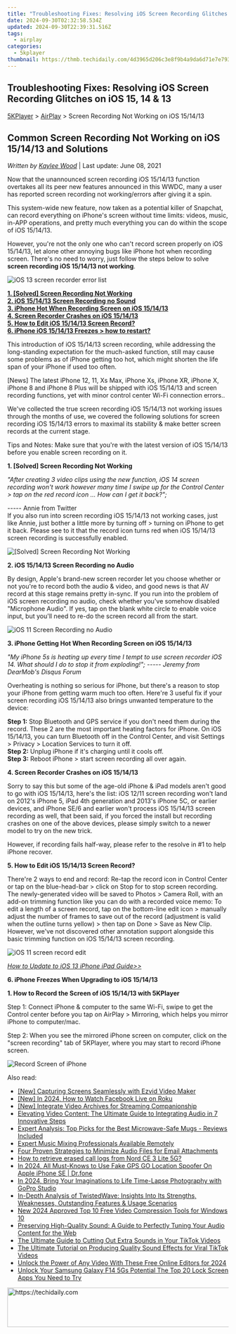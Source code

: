 ```yaml
---
title: "Troubleshooting Fixes: Resolving iOS Screen Recording Glitches on iOS 15, 14 & 13"
date: 2024-09-30T02:32:58.534Z
updated: 2024-09-30T22:39:31.516Z
tags:
  - airplay
categories:
  - 5kplayer
thumbnail: https://thmb.techidaily.com/4d3965d206c3e8f9b4a9da6d71e7e79363ab237dd992d3524ab2a99d8d4908ed.jpg
---
```


## Troubleshooting Fixes: Resolving iOS Screen Recording Glitches on iOS 15, 14 & 13

[5KPlayer](https://tools.techidaily.com/5kplayer/products/) \> [AirPlay](https://tools.techidaily.com/5kplayer/airplay/) \> Screen Recording Not Working on iOS 15/14/13

## Common Screen Recording Not Working on iOS 15/14/13 and Solutions

 _Written by [Kaylee Wood](https://www.quora.com/profile/Amanda-Hu-21)_ | Last update: June 08, 2021

Now that the unannounced screen recording iOS 15/14/13 function overtakes all its peer new features announced in this WWDC, many a user has reported screen recording not working/errors after giving it a spin.

This system-wide new feature, now taken as a potential killer of Snapchat, can record everything on iPhone's screen without time limits: videos, music, in-APP operations, and pretty much everything you can do within the scope of iOS 15/14/13\. 

However, you're not the only one who can't record screen properly on iOS 15/14/13, let alone other annoying bugs like iPhone hot when recording screen. There's no need to worry, just follow the steps below to solve **screen recording iOS 15/14/13 not working**.

![iOS 13 screen recorder error list](https://www.5kplayer.com/airplay/../video-music-player/img/content.jpg) 

[**1\. \[Solved\] Screen Recording Not Working**](https://tools.techidaily.com/5kplayer/airplay/)  
[**2\. iOS 15/14/13 Screen Recording no Sound**](https://tools.techidaily.com/5kplayer/airplay/)  
[**3\. iPhone Hot When Recording Screen on iOS 15/14/13**](https://tools.techidaily.com/5kplayer/airplay/)  
[**4\. Screen Recorder Crashes on iOS 15/14/13**](https://tools.techidaily.com/5kplayer/airplay/)  
[**5\. How to Edit iOS 15/14/13 Screen Record?**](https://tools.techidaily.com/5kplayer/airplay/)  
[**6\. iPhone iOS 15/14/13 Freezes > how to restart?**](https://tools.techidaily.com/5kplayer/airplay/) 

This introduction of iOS 15/14/13 screen recording, while addressing the long-standing expectation for the much-asked function, still may cause some problems as of iPhone getting too hot, which might shorten the life span of your iPhone if used too often.

\[News\] The latest iPhone 12, 11, Xs Max, iPhone Xs, iPhone XR, iPhone X, iPhone 8 and iPhone 8 Plus will be shipped with iOS 15/14/13 and screen recording functions, yet with minor control center Wi-Fi connection errors..

We've collected the true screen recording iOS 15/14/13 not working issues through the months of use, we covered the following solutions for screen recording iOS 15/14/13 errors to maximal its stability & make better screen records at the current stage. 

Tips and Notes: Make sure that you're with the latest version of iOS 15/14/13 before you enable screen recording on it.

**1\. \[Solved\] Screen Recording Not Working** 

_"After creating 3 video clips using the new function, iOS 14 screen recording won't work however many time I swipe up for the Control Center > tap on the red record icon ... How can I get it back?";_

\----- Annie from Twitter  
 If you also run into screen recording iOS 15/14/13 not working cases, just like Annie, just bother a little more by turning off > turning on iPhone to get it back. Please see to it that the record icon turns red when iOS 15/14/13 screen recording is successfully enabled.

![[Solved] Screen Recording Not Working](https://www.5kplayer.com/airplay/img/ios-11-screen-recorder-not-work.jpg) 

**2\. iOS 15/14/13 Screen Recording no Audio**

By design, Apple's brand-new screen recorder let you choose whether or not you're to record both the audio & video, and good news is that AV record at this stage remains pretty in-sync. If you run into the problem of iOS screen recording no audio, check whether you've somehow disabled "Microphone Audio". If yes, tap on the blank white circle to enable voice input, but you'll need to re-do the screen record all from the start.

![iOS 11 Screen Recording no Audio](https://www.5kplayer.com/airplay/img/ios-11-screen-recorder-no-audio.jpg) 

**3\. iPhone Getting Hot When Recording Screen on iOS 15/14/13**

_"My iPhone 5s is heating up every time I tempt to use screen recorder iOS 14\. What should I do to stop it from exploding!";_ 
_\----- Jeremy from DearMob's Disqus Forum_ 

Overheating is nothing so serious for iPhone, but there's a reason to stop your iPhone from getting warm much too often. Here're 3 useful fix if your screen recording iOS 15/14/13 also brings unwanted temperature to the device:

**Step 1:** Stop Bluetooth and GPS service if you don't need them during the record. These 2 are the most important heating factors for iPhone. On iOS 15/14/13, you can turn Bluetooth off in the Control Center, and visit Settings > Privacy > Location Services to turn it off.   
**Step 2:** Unplug iPhone if it's charging until it cools off.  
**Step 3:** Reboot iPhone > start screen recording all over again.

**4\. Screen Recorder Crashes on iOS 15/14/13**

Sorry to say this but some of the age-old iPhone & iPad models aren't good to go with iOS 15/14/13, here's the list: iOS 12/11 screen recording won't land on 2012's iPhone 5, iPad 4th generation and 2013's iPhone 5C, or earlier devices, and iPhone SE/6 and earlier won't process iOS 15/14/13 screen recording as well, that been said, if you forced the install but recording crashes on one of the above devices, please simply switch to a newer model to try on the new trick.

However, if recording fails half-way, please refer to the resolve in #1 to help iPhone recover.

**5\. How to Edit iOS 15/14/13 Screen Record?**

There're 2 ways to end and record: Re-tap the record icon in Control Center or tap on the blue-head-bar > click on Stop for to stop screen recording. The newly-generated video will be saved to Photos > Camera Roll, with an add-on trimming function like you can do with a recorded voice memo: To edit a length of a screen record, tap on the bottom-line edit icon > manually adjust the number of frames to save out of the record (adjustment is valid when the outline turns yellow) > then tap on Done > Save as New Clip. However, we've not discovered other annotation support alongside this basic trimming function on iOS 15/14/13 screen recording. 

![iOS 11 screen record edit](https://www.5kplayer.com/airplay/img/ios-11-screen-recorder-edit-record.jpg) 

[_How to Update to iOS 13 iPhone iPad Guide>>_](https://tools.techidaily.com/5kplayer/airplay/)

**6\. iPhone Freezes When Upgrading to iOS 15/14/13**

**1\. How to Record the Screen of iOS 15/14/13 with 5KPlayer** 

Step 1: Connect iPhone & computer to the same Wi-Fi, swipe to get the Control center before you tap on AirPlay > Mirroring, which helps you mirror iPhone to computer/mac.

Step 2: When you see the mirrored iPhone screen on computer, click on the "screen recording" tab of 5KPlayer, where you may start to record iPhone screen.

![Record Screen of iPhone](https://www.5kplayer.com/airplay/img/record-iphone-screen-ios-11.jpg)

<ins class="adsbygoogle"
     style="display:block"
     data-ad-format="autorelaxed"
     data-ad-client="ca-pub-7571918770474297"
     data-ad-slot="1223367746"></ins>

<ins class="adsbygoogle"
     style="display:block"
     data-ad-client="ca-pub-7571918770474297"
     data-ad-slot="8358498916"
     data-ad-format="auto"
     data-full-width-responsive="true"></ins>

<span class="atpl-alsoreadstyle">Also read:</span>
<div><ul>
<li><a href="https://video-capture.techidaily.com/new-capturing-screens-seamlessly-with-ezvid-video-maker/"><u>[New] Capturing Screens Seamlessly with Ezvid Video Maker</u></a></li>
<li><a href="https://facebook-video-content.techidaily.com/1716107367545-new-in-2024-how-to-watch-facebook-live-on-roku/"><u>[New] In 2024, How to Watch Facebook Live on Roku</u></a></li>
<li><a href="https://some-guidance.techidaily.com/new-integrate-video-archives-for-streaming-companionship/"><u>[New] Integrate Video Archives for Streaming Companionship</u></a></li>
<li><a href="https://media-tips.techidaily.com/elevating-video-content-the-ultimate-guide-to-integrating-audio-in-7-innovative-steps/"><u>Elevating Video Content: The Ultimate Guide to Integrating Audio in 7 Innovative Steps</u></a></li>
<li><a href="https://media-tips.techidaily.com/expert-analysis-top-picks-for-the-best-microwave-safe-mugs-reviews-included/"><u>Expert Analysis: Top Picks for the Best Microwave-Safe Mugs - Reviews Included</u></a></li>
<li><a href="https://media-tips.techidaily.com/expert-music-mixing-professionals-available-remotely/"><u>Expert Music Mixing Professionals Available Remotely</u></a></li>
<li><a href="https://media-tips.techidaily.com/four-proven-strategies-to-minimize-audio-files-for-email-attachments/"><u>Four Proven Strategies to Minimize Audio Files for Email Attachments</u></a></li>
<li><a href="https://blog-min.techidaily.com/how-to-retrieve-erased-call-logs-from-nord-ce-3-lite-5g-by-fonelab-android-recover-call-logs/"><u>How to retrieve erased call logs from Nord CE 3 Lite 5G?</u></a></li>
<li><a href="https://change-location.techidaily.com/in-2024-all-must-knows-to-use-fake-gps-go-location-spoofer-on-apple-iphone-se-drfone-by-drfone-virtual-ios/"><u>In 2024, All Must-Knows to Use Fake GPS GO Location Spoofer On Apple iPhone SE | Dr.fone</u></a></li>
<li><a href="https://extra-hints.techidaily.com/in-2024-bring-your-imaginations-to-life-time-lapse-photography-with-gopro-studio/"><u>In 2024, Bring Your Imaginations to Life Time-Lapse Photography with GoPro Studio</u></a></li>
<li><a href="https://media-tips.techidaily.com/in-depth-analysis-of-twistedwave-insights-into-its-strengths-weaknesses-outstanding-features-and-usage-scenarios/"><u>In-Depth Analysis of TwistedWave: Insights Into Its Strengths, Weaknesses, Outstanding Features & Usage Scenarios</u></a></li>
<li><a href="https://ai-video-apps.techidaily.com/new-2024-approved-top-10-free-video-compression-tools-for-windows-10/"><u>New 2024 Approved Top 10 Free Video Compression Tools for Windows 10</u></a></li>
<li><a href="https://media-tips.techidaily.com/preserving-high-quality-sound-a-guide-to-perfectly-tuning-your-audio-content-for-the-web/"><u>Preserving High-Quality Sound: A Guide to Perfectly Tuning Your Audio Content for the Web</u></a></li>
<li><a href="https://media-tips.techidaily.com/the-ultimate-guide-to-cutting-out-extra-sounds-in-your-tiktok-videos/"><u>The Ultimate Guide to Cutting Out Extra Sounds in Your TikTok Videos</u></a></li>
<li><a href="https://media-tips.techidaily.com/the-ultimate-tutorial-on-producing-quality-sound-effects-for-viral-tiktok-videos/"><u>The Ultimate Tutorial on Producing Quality Sound Effects for Viral TikTok Videos</u></a></li>
<li><a href="https://youtube-webster.techidaily.com/k-the-power-of-any-video-with-these-free-online-editors-for-2024/"><u>Unlock the Power of Any Video With These Free Online Editors for 2024</u></a></li>
<li><a href="https://android-unlock.techidaily.com/unlock-your-samsung-galaxy-f14-5gs-potential-the-top-20-lock-screen-apps-you-need-to-try-by-drfone-android/"><u>Unlock Your Samsung Galaxy F14 5Gs Potential The Top 20 Lock Screen Apps You Need to Try</u></a></li>
</ul></div>

<!-- affiliate ads begin -->
<a href="https://imp.i357552.net/c/5597632/1001453/11832" target="_top" id="1001453">
  <img src="//a.impactradius-go.com/display-ad/11832-1001453" border="0" alt="https://techidaily.com" width="728" height="90"/>
</a>
<img height="0" width="0" src="https://imp.i357552.net/i/5597632/1001453/11832" style="position:absolute;visibility:hidden;" border="0" />
<!-- affiliate ads end -->

